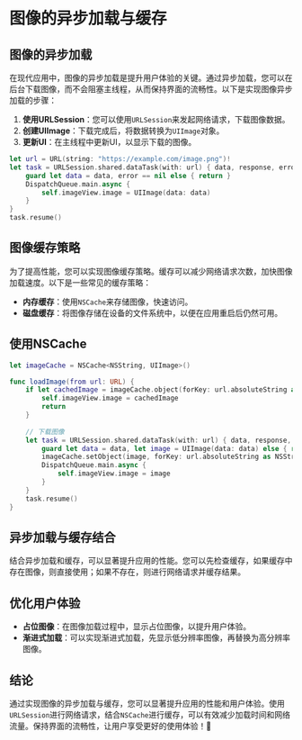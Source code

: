 ﻿# 图像的异步加载与缓存

## 图像的异步加载

在现代应用中，图像的异步加载是提升用户体验的关键。通过异步加载，您可以在后台下载图像，而不会阻塞主线程，从而保持界面的流畅性。以下是实现图像异步加载的步骤：

1. **使用URLSession**：您可以使用`URLSession`来发起网络请求，下载图像数据。
2. **创建UIImage**：下载完成后，将数据转换为`UIImage`对象。
3. **更新UI**：在主线程中更新UI，以显示下载的图像。

```swift
let url = URL(string: "https://example.com/image.png")!
let task = URLSession.shared.dataTask(with: url) { data, response, error in
    guard let data = data, error == nil else { return }
    DispatchQueue.main.async {
        self.imageView.image = UIImage(data: data)
    }
}
task.resume()
```

## 图像缓存策略

为了提高性能，您可以实现图像缓存策略。缓存可以减少网络请求次数，加快图像加载速度。以下是一些常见的缓存策略：

- **内存缓存**：使用`NSCache`来存储图像，快速访问。
- **磁盘缓存**：将图像存储在设备的文件系统中，以便在应用重启后仍然可用。

## 使用NSCache

```swift
let imageCache = NSCache<NSString, UIImage>()

func loadImage(from url: URL) {
    if let cachedImage = imageCache.object(forKey: url.absoluteString as NSString) {
        self.imageView.image = cachedImage
        return
    }
    
    // 下载图像
    let task = URLSession.shared.dataTask(with: url) { data, response, error in
        guard let data = data, let image = UIImage(data: data) else { return }
        imageCache.setObject(image, forKey: url.absoluteString as NSString)
        DispatchQueue.main.async {
            self.imageView.image = image
        }
    }
    task.resume()
}
```

## 异步加载与缓存结合

结合异步加载和缓存，可以显著提升应用的性能。您可以先检查缓存，如果缓存中存在图像，则直接使用；如果不存在，则进行网络请求并缓存结果。

## 优化用户体验

- **占位图像**：在图像加载过程中，显示占位图像，以提升用户体验。
- **渐进式加载**：可以实现渐进式加载，先显示低分辨率图像，再替换为高分辨率图像。

## 结论

通过实现图像的异步加载与缓存，您可以显著提升应用的性能和用户体验。使用`URLSession`进行网络请求，结合`NSCache`进行缓存，可以有效减少加载时间和网络流量。保持界面的流畅性，让用户享受更好的使用体验！🚀